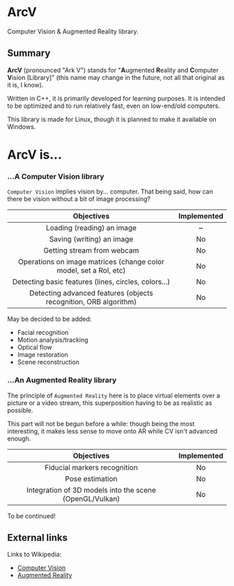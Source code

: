 # ArcV
Computer Vision &amp; Augmented Reality library.

## Summary

**ArcV** (pronounced "Ark V") stands for "**A**ugmented **R**eality and **C**omputer **V**ision [Library]" (this name may change in the future, not all that original as it is, I know).

Written in C++, it is primarily developed for learning purposes. It is intended to be optimized and to run relatively fast, even on low-end/old computers.

This library is made for Linux, though it is planned to make it available on Windows.

# ArcV is...

### ...A **C**omputer **V**ision library

`Computer Vision` implies vision by... computer. That being said, how can there be vision without a bit of image processing?

| Objectives | Implemented |
| :---------: | :---------: |
| Loading (reading) an image | ~ |
| Saving (writing) an image | No |
| Getting stream from webcam | No |
| Operations on image matrices (change color model, set a RoI, etc) | No |
| Detecting basic features (lines, circles, colors...) | No |
| Detecting advanced features (objects recognition, ORB algorithm) | No |

May be decided to be added:
- Facial recognition
- Motion analysis/tracking
- Optical flow
- Image restoration
- Scene reconstruction

### ...An **A**ugmented **R**eality library

The principle of `Augmented Reality` here is to place virtual elements over a picture or a video stream, this superposition having to be as realistic as possible.

This part will not be begun before a while: though being the most interesting, it makes less sense to move onto AR while CV isn't advanced enough.

| Objectives | Implemented |
| :---------: | :---------: |
| Fiducial markers recognition | No |
| Pose estimation | No |
| Integration of 3D models into the scene (OpenGL/Vulkan) | No |

To be continued!

## External links

Links to Wikipedia:
- [Computer Vision](https://en.wikipedia.org/wiki/Computer_vision)
- [Augmented Reality](https://en.wikipedia.org/wiki/Augmented_reality)
